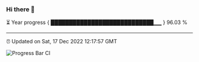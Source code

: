 ### Hi there 👋

⏳ Year progress { ████████████████████████████▁▁ } 96.03 %

---

⏰ Updated on Sat, 17 Dec 2022 12:17:57 GMT

![Progress Bar CI](https://github.com/liununu/liununu/workflows/Progress%20Bar%20CI/badge.svg)
